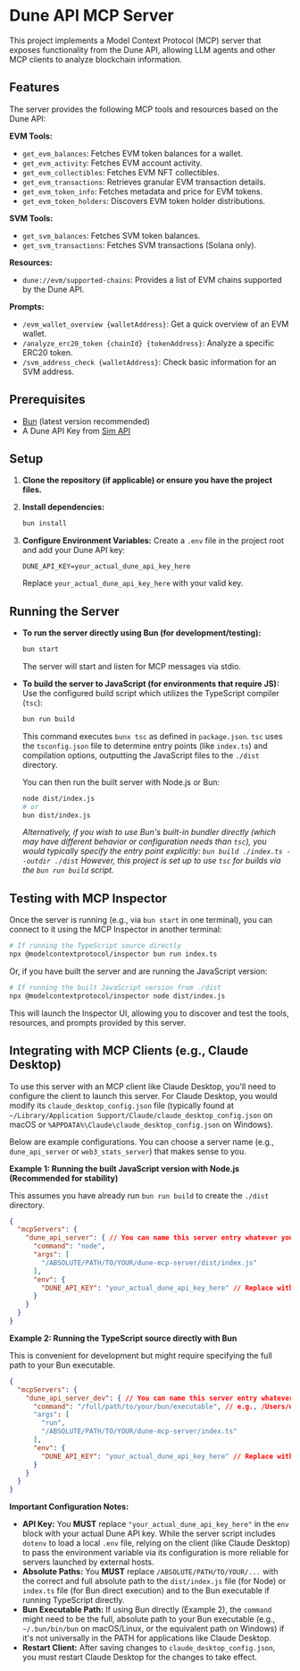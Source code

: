 # Dune API MCP Server

This project implements a Model Context Protocol (MCP) server that exposes functionality from the Dune API, allowing LLM agents and other MCP clients to analyze blockchain information.

## Features

The server provides the following MCP tools and resources based on the Dune API:

**EVM Tools:**
*   `get_evm_balances`: Fetches EVM token balances for a wallet.
*   `get_evm_activity`: Fetches EVM account activity.
*   `get_evm_collectibles`: Fetches EVM NFT collectibles.
*   `get_evm_transactions`: Retrieves granular EVM transaction details.
*   `get_evm_token_info`: Fetches metadata and price for EVM tokens.
*   `get_evm_token_holders`: Discovers EVM token holder distributions.

**SVM Tools:**
*   `get_svm_balances`: Fetches SVM token balances.
*   `get_svm_transactions`: Fetches SVM transactions (Solana only).

**Resources:**
*   `dune://evm/supported-chains`: Provides a list of EVM chains supported by the Dune API.

**Prompts:**
*   `/evm_wallet_overview {walletAddress}`: Get a quick overview of an EVM wallet.
*   `/analyze_erc20_token {chainId} {tokenAddress}`: Analyze a specific ERC20 token.
*   `/svm_address_check {walletAddress}`: Check basic information for an SVM address.

## Prerequisites

*   [Bun](https://bun.sh/) (latest version recommended)
*   A Dune API Key from [Sim API](https://docs.sim.dune.com/)

## Setup

1.  **Clone the repository (if applicable) or ensure you have the project files.**

2.  **Install dependencies:**
    ```bash
    bun install
    ```

3.  **Configure Environment Variables:**
    Create a `.env` file in the project root and add your Dune API key:
    ```env
    DUNE_API_KEY=your_actual_dune_api_key_here
    ```
    Replace `your_actual_dune_api_key_here` with your valid key.

## Running the Server

*   **To run the server directly using Bun (for development/testing):**
    ```bash
    bun start
    ```
    The server will start and listen for MCP messages via stdio.

*   **To build the server to JavaScript (for environments that require JS):**
    Use the configured build script which utilizes the TypeScript compiler (`tsc`):
    ```bash
    bun run build
    ```
    This command executes `bunx tsc` as defined in `package.json`. `tsc` uses the `tsconfig.json` file to determine entry points (like `index.ts`) and compilation options, outputting the JavaScript files to the `./dist` directory.

    You can then run the built server with Node.js or Bun:
    ```bash
    node dist/index.js 
    # or
    bun dist/index.js
    ```

    *Alternatively, if you wish to use Bun's built-in bundler directly (which may have different behavior or configuration needs than `tsc`), you would typically specify the entry point explicitly:* 
    *`bun build ./index.ts --outdir ./dist`* 
    *However, this project is set up to use `tsc` for builds via the `bun run build` script.*

## Testing with MCP Inspector

Once the server is running (e.g., via `bun start` in one terminal), you can connect to it using the MCP Inspector in another terminal:

```bash
# If running the TypeScript source directly
npx @modelcontextprotocol/inspector bun run index.ts
```
Or, if you have built the server and are running the JavaScript version:
```bash
# If running the built JavaScript version from ./dist
npx @modelcontextprotocol/inspector node dist/index.js
```

This will launch the Inspector UI, allowing you to discover and test the tools, resources, and prompts provided by this server.

## Integrating with MCP Clients (e.g., Claude Desktop)

To use this server with an MCP client like Claude Desktop, you'll need to configure the client to launch this server. For Claude Desktop, you would modify its `claude_desktop_config.json` file (typically found at `~/Library/Application Support/Claude/claude_desktop_config.json` on macOS or `%APPDATA%\Claude\claude_desktop_config.json` on Windows).

Below are example configurations. You can choose a server name (e.g., `dune_api_server` or `web3_stats_server`) that makes sense to you.

**Example 1: Running the built JavaScript version with Node.js (Recommended for stability)**

This assumes you have already run `bun run build` to create the `./dist` directory.

```json
{
  "mcpServers": {
    "dune_api_server": { // You can name this server entry whatever you like
      "command": "node",
      "args": [
        "/ABSOLUTE/PATH/TO/YOUR/dune-mcp-server/dist/index.js"
      ],
      "env": {
        "DUNE_API_KEY": "your_actual_dune_api_key_here" // Replace with your key
      }
    }
  }
}
```

**Example 2: Running the TypeScript source directly with Bun**

This is convenient for development but might require specifying the full path to your Bun executable.

```json
{
  "mcpServers": {
    "dune_api_server_dev": { // You can name this server entry whatever you like
      "command": "/full/path/to/your/bun/executable", // e.g., /Users/username/.bun/bin/bun or C:\Users\username\.bun\bin\bun.exe
      "args": [
        "run",
        "/ABSOLUTE/PATH/TO/YOUR/dune-mcp-server/index.ts"
      ],
      "env": {
        "DUNE_API_KEY": "your_actual_dune_api_key_here" // Replace with your key
      }
    }
  }
}
```

**Important Configuration Notes:**

*   **API Key:** You **MUST** replace `"your_actual_dune_api_key_here"` in the `env` block with your actual Dune API key. While the server script includes `dotenv` to load a local `.env` file, relying on the client (like Claude Desktop) to pass the environment variable via its configuration is more reliable for servers launched by external hosts.
*   **Absolute Paths:** You **MUST** replace `/ABSOLUTE/PATH/TO/YOUR/...` with the correct and full absolute path to the `dist/index.js` file (for Node) or `index.ts` file (for Bun direct execution) and to the Bun executable if running TypeScript directly.
*   **Bun Executable Path:** If using Bun directly (Example 2), the `command` might need to be the full, absolute path to your Bun executable (e.g., `~/.bun/bin/bun` on macOS/Linux, or the equivalent path on Windows) if it's not universally in the PATH for applications like Claude Desktop.
*   **Restart Client:** After saving changes to `claude_desktop_config.json`, you must restart Claude Desktop for the changes to take effect.
